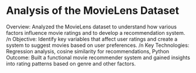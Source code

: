 # Analysis of the MovieLens Dataset

Overview: Analyzed the MovieLens dataset to understand how various factors influence movie ratings and to develop a recommendation system. /n
Objective: Identify key variables that affect user ratings and create a system to suggest movies based on user preferences. /n
Key Technologies: Regression analysis, cosine similarity for recommendations, Python
Outcome: Built a functional movie recommender system and gained insights into rating patterns based on genre and other factors.
